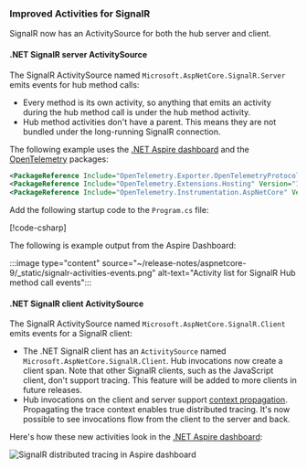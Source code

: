 ### Improved Activities for SignalR

SignalR now has an ActivitySource for both the hub server and client.

#### .NET SignalR server ActivitySource

The SignalR ActivitySource named `Microsoft.AspNetCore.SignalR.Server` emits events for hub method calls:

* Every method is its own activity, so anything that emits an activity during the hub method call is under the hub method activity.
* Hub method activities don't have a parent. This means they are not bundled under the long-running SignalR connection.

The following example uses the [.NET Aspire dashboard](/dotnet/aspire/fundamentals/dashboard/overview?tabs=bash#using-the-dashboard-with-net-aspire-projects) and the [OpenTelemetry](https://www.nuget.org/packages/OpenTelemetry.Extensions.Hosting) packages:

```xml
<PackageReference Include="OpenTelemetry.Exporter.OpenTelemetryProtocol" Version="1.9.0" />
<PackageReference Include="OpenTelemetry.Extensions.Hosting" Version="1.9.0" />
<PackageReference Include="OpenTelemetry.Instrumentation.AspNetCore" Version="1.9.0" />
```

Add the following startup code to the `Program.cs` file:

[!code-csharp[](~/release-notes/aspnetcore-9/samples/SignalRChatTraceExample/Program.cs?name=snippet_trace_signalr_server&highlight=1,10-23)]

The following is example output from the Aspire Dashboard:

:::image type="content" source="~/release-notes/aspnetcore-9/_static/signalr-activities-events.png" alt-text="Activity list for SignalR Hub method call events":::

#### .NET SignalR client ActivitySource

The SignalR ActivitySource named `Microsoft.AspNetCore.SignalR.Client` emits events for a SignalR client:

* The .NET SignalR client has an `ActivitySource` named `Microsoft.AspNetCore.SignalR.Client`. Hub invocations now create a client span. Note that other SignalR clients, such as the JavaScript client, don't support tracing. This feature will be added to more clients in future releases.
* Hub invocations on the client and server support [context propagation](https://opentelemetry.io/docs/concepts/context-propagation/). Propagating the trace context enables true distributed tracing. It's now possible to see invocations flow from the client to the server and back.

Here's how these new activities look in the [.NET Aspire dashboard](/dotnet/aspire/fundamentals/dashboard/overview?tabs=bash#standalone-mode):

![SignalR distributed tracing in Aspire dashboard](~/release-notes/aspnetcore-9/_static/signalr-distributed-tracing-aspire-dashboard.png) 
